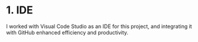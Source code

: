# 1. IDE
I worked with Visual Code Studio as an IDE for this project, and integrating it with GitHub enhanced efficiency and productivity.
      
